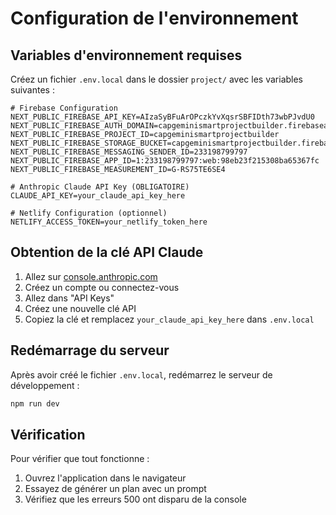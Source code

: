 # Configuration de l'environnement

## Variables d'environnement requises

Créez un fichier `.env.local` dans le dossier `project/` avec les variables suivantes :

```env
# Firebase Configuration
NEXT_PUBLIC_FIREBASE_API_KEY=AIzaSyBFuArOPczkYvXqsrSBFIDth73wbPJvdU0
NEXT_PUBLIC_FIREBASE_AUTH_DOMAIN=capgeminismartprojectbuilder.firebaseapp.com
NEXT_PUBLIC_FIREBASE_PROJECT_ID=capgeminismartprojectbuilder
NEXT_PUBLIC_FIREBASE_STORAGE_BUCKET=capgeminismartprojectbuilder.firebasestorage.app
NEXT_PUBLIC_FIREBASE_MESSAGING_SENDER_ID=233198799797
NEXT_PUBLIC_FIREBASE_APP_ID=1:233198799797:web:98eb23f215308ba65367fc
NEXT_PUBLIC_FIREBASE_MEASUREMENT_ID=G-RS75TE6SE4

# Anthropic Claude API Key (OBLIGATOIRE)
CLAUDE_API_KEY=your_claude_api_key_here

# Netlify Configuration (optionnel)
NETLIFY_ACCESS_TOKEN=your_netlify_token_here
```

## Obtention de la clé API Claude

1. Allez sur [console.anthropic.com](https://console.anthropic.com)
2. Créez un compte ou connectez-vous
3. Allez dans "API Keys"
4. Créez une nouvelle clé API
5. Copiez la clé et remplacez `your_claude_api_key_here` dans `.env.local`

## Redémarrage du serveur

Après avoir créé le fichier `.env.local`, redémarrez le serveur de développement :

```bash
npm run dev
```

## Vérification

Pour vérifier que tout fonctionne :

1. Ouvrez l'application dans le navigateur
2. Essayez de générer un plan avec un prompt
3. Vérifiez que les erreurs 500 ont disparu de la console 